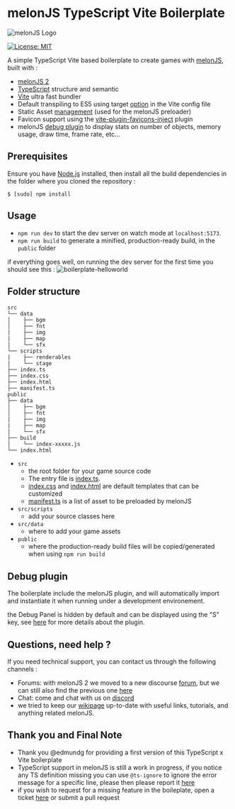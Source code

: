 # melonJS TypeScript Vite Boilerplate
![melonJS Logo](https://github.com/melonjs/melonJS/raw/master/media/Banner/Banner%20-%20Billboard%20-%20Original%20Logo%20-%20horizontal.png)

[![License: MIT](https://img.shields.io/badge/License-MIT-yellow.svg)](https://github.com/melonjs/es6-boilerplate/blob/master/LICENSE)

A simple TypeScript Vite based boilerplate to create games with [melonJS](https://github.com/melonjs/melonJS), built with :
- [melonJS 2](https://github.com/melonjs/melonJS)
- [TypeScript](https://www.typescriptlang.org) structure and semantic
- [Vite](https://vitejs.dev) ultra fast bundler
- Default transpiling to ES5 using target [option](./vite.config.ts) in the Vite config file
- Static Asset [management](https://www.npmjs.com/package/vite-plugin-static-copy) (used for the melonJS preloader)
- Favicon support using the [vite-plugin-favicons-inject](https://www.npmjs.com/package/vite-plugin-favicons-inject) plugin
- melonJS [debug plugin](https://github.com/melonjs/debug-plugin) to display stats on number of objects, memory usage, draw time, frame rate, etc...

## Prerequisites

Ensure you have [Node.js](http://nodejs.org/) installed, then install all the build dependencies in the folder where you cloned the repository :

    $ [sudo] npm install

## Usage

- `npm run dev` to start the dev server on watch mode at `localhost:5173`.
- `npm run build` to generate a minified, production-ready build, in the `public` folder

if everything goes well, on running the dev server for the first time you should see this :
![boilerplate-helloworld](https://user-images.githubusercontent.com/4033090/134762171-6e1fac3d-8b41-4665-890b-daa217ba61dc.png)


## Folder structure

```none
src
└── data
│    ├── bgm
│    ├── fnt
|    ├── img
|    ├── map
|    └── sfx
└── scripts
|    ├── renderables
|    └── stage
├── index.ts
├── index.css
├── index.html
├── manifest.ts
public
├── data
│    ├── bgm
│    ├── fnt
|    ├── img
|    ├── map
|    └── sfx
├── build
|    └── index-xxxxx.js
└── index.html
```

- `src`
  - the root folder for your game source code
  - The entry file is [index.ts](src/index.ts).
  - [index.css](src/index.css) and [index.html](src/index.html) are default templates that can be customized
  - [manifest.ts](src/manifest.ts) is a list of asset to be preloaded by melonJS
- `src/scripts`
  - add your source classes here
- `src/data`
  - where to add your game assets
- `public`
  - where the production-ready build files will be copied/generated when using `npm run build`

Debug plugin
-------------------------------------------------------------------------------
The boilerplate include the melonJS plugin, and will automatically import and instantiate it when running under a development environement.

the Debug Panel is hidden by default and can be displayed using the "S" key, see [here](https://github.com/melonjs/debug-plugin/blob/main/README.md) for more details about the plugin.


Questions, need help ?
-------------------------------------------------------------------------------
If you need technical support, you can contact us through the following channels :
* Forums: with melonJS 2 we moved to a new discourse [forum](https://melonjs.discourse.group), but we can still also find the previous one [here](http://www.html5gamedevs.com/forum/32-melonjs/)
* Chat: come and chat with us on [discord](https://discord.gg/aur7JMk)
* we tried to keep our [wikipage](https://github.com/melonjs/melonJS/wiki) up-to-date with useful links, tutorials, and anything related melonJS.


Thank you and Final Note
-------------------------------------------------------------------------------
* Thank you @edmundg for providing a first version of this TypeScript x Vite boilerplate
* TypeScript support in melonJS is still a work in progress, if you notice any TS definition missing you can use `@ts-ignore` to ignore the error message for a specific line, please then please report it [here](https://github.com/melonjs/melonJS/issues)
* if you wish to request for a missing feature in the boileplate, open a ticket [here](https://github.com/melonjs/melonJS/issues) or submit a pull request
